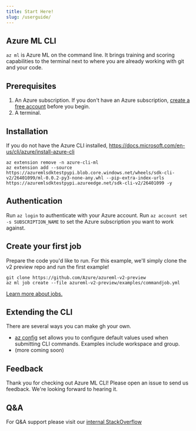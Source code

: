 ```yaml
---
title: Start Here!
slug: /userguide/
---
```


## Azure ML CLI
```az ml``` is Azure ML on the command line. 
It brings training and scoring capabilities to the terminal next to where you are already working with git and your code.

## Prerequisites
1. An Azure subscription. If you don't have an Azure subscription, [create a free account](https://aka.ms/amlfree) before you begin.
2. A terminal.

## Installation

If you do not have the Azure CLI installed, https://docs.microsoft.com/en-us/cli/azure/install-azure-cli

```
az extension remove -n azure-cli-ml
az extension add --source https://azuremlsdktestpypi.blob.core.windows.net/wheels/sdk-cli-v2/26401099/ml-0.0.2-py3-none-any.whl --pip-extra-index-urls https://azuremlsdktestpypi.azureedge.net/sdk-cli-v2/26401099 -y
```

## Authentication
Run ```az login``` to authenticate with your Azure account. Run ```az account set -s SUBSCRIPTION_NAME``` to set the Azure subscription you want to work against.

## Create your first job
Prepare the code you'd like to run. For this example, we'll simply clone the v2 preview repo and run the first example!

```console
git clone https://github.com/Azure/azureml-v2-preview
az ml job create --file azureml-v2-preview/examples/commandjob.yml
```

[Learn more about jobs.](job.md)

## Extending the CLI
There are several ways you can make gh your own.

- [az config](https://docs.microsoft.com/en-us/cli/azure/param-persist-howto) set allows you to configure default values used when submitting CLI commands. Examples include workspace and group.
- (more coming soon)

## Feedback
Thank you for checking out Azure ML CLI! Please open an issue to send us feedback. We're looking forward to hearing it.

## Q&A
For Q&A support please visit our [internal StackOverflow](http://aka.ms/stackoverflow)

